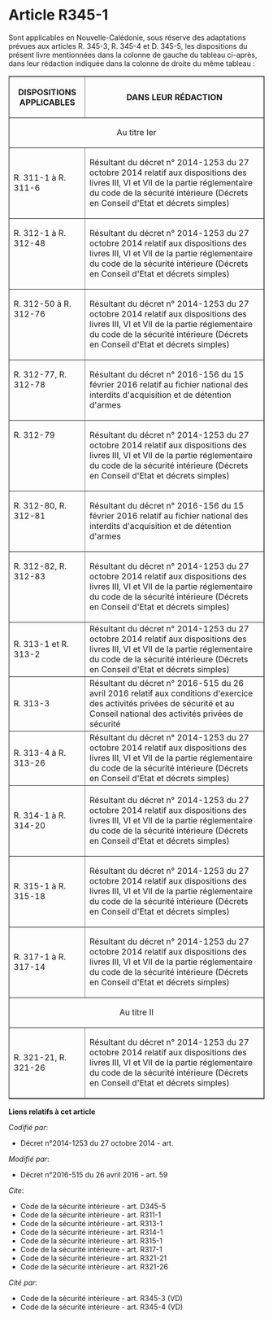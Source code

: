 # Article R345-1

Sont applicables en Nouvelle-Calédonie, sous réserve des adaptations prévues aux articles R. 345-3, R. 345-4 et D. 345-5, les
dispositions du présent livre mentionnées dans la colonne de gauche du tableau ci-après, dans leur rédaction indiquée dans la
colonne de droite du même tableau : 

<table border="1">
    <tbody>
      <tr>
        <th>

DISPOSITIONS APPLICABLES 

</th>
        <th>

DANS LEUR RÉDACTION 

</th>
      </tr>
      <tr>
        <td colspan="2" align="center">

Au titre Ier 

</td>
      </tr>
      <tr>
        <td>

R. 311-1 à R. 311-6 

</td>
        <td>

Résultant du décret n° 2014-1253 du 27 octobre 2014 relatif aux dispositions des livres III, VI et VII de la partie
réglementaire du code de la sécurité intérieure (Décrets en Conseil d'Etat et décrets simples)

</td>
      </tr>
      <tr>
        <td align="left" valign="top">

R. 312-1 à R. 312-48

</td>
        <td align="left" valign="top">

Résultant du décret n° 2014-1253 du 27 octobre 2014 relatif aux dispositions des livres III, VI et VII de la partie
réglementaire du code de la sécurité intérieure (Décrets en Conseil d'Etat et décrets simples)

</td>
      </tr>
      <tr>
        <td align="left" valign="top">

R. 312-50 à R. 312-76

</td>
        <td align="left" valign="top">

Résultant du décret n° 2014-1253 du 27 octobre 2014 relatif aux dispositions des livres III, VI et VII de la partie
réglementaire du code de la sécurité intérieure (Décrets en Conseil d'Etat et décrets simples) 

</td>
      </tr>
      <tr>
        <td align="left" valign="top">

R. 312-77, R. 312-78

</td>
        <td valign="top" align="left">

Résultant du décret n° 2016-156 du 15 février 2016 relatif au fichier national des interdits d'acquisition et de détention
d'armes 

</td>
      </tr>
      <tr>
        <td align="left" valign="top">

R. 312-79

</td>
        <td align="left" valign="top">

Résultant du décret n° 2014-1253 du 27 octobre 2014 relatif aux dispositions des livres III, VI et VII de la partie
réglementaire du code de la sécurité intérieure (Décrets en Conseil d'Etat et décrets simples)

</td>
      </tr>
      <tr>
        <td valign="top" align="left">

R. 312-80, R. 312-81

</td>
        <td align="left" valign="top">

Résultant du décret n° 2016-156 du 15 février 2016 relatif au fichier national des interdits d'acquisition et de détention
d'armes 

</td>
      </tr>
      <tr>
        <td align="left" valign="top">

R. 312-82, R. 312-83

</td>
        <td valign="top" align="left">

Résultant du décret n° 2014-1253 du 27 octobre 2014 relatif aux dispositions des livres III, VI et VII de la partie
réglementaire du code de la sécurité intérieure (Décrets en Conseil d'Etat et décrets simples) 

</td>
      </tr>
      <tr>
        <td>R. 313-1 et R. 313-2

</td>
        <td>Résultant du décret n° 2014-1253 du 27 octobre 2014 relatif aux dispositions des livres III, VI et VII de la
partie réglementaire du code de la sécurité intérieure (Décrets en Conseil d'Etat et décrets simples)

</td>
      </tr>
      <tr>
        <td>R. 313-3 </td>
        <td>Résultant du décret n° 2016-515 du 26 avril 2016 relatif aux conditions d'exercice des activités privées de
sécurité et au Conseil national des activités privées de sécurité </td>
      </tr>
      <tr>
        <td>R. 313-4 à R. 313-26 </td>
        <td>Résultant du décret n° 2014-1253 du 27 octobre 2014 relatif aux dispositions des livres III, VI et VII de la
partie réglementaire du code de la sécurité intérieure (Décrets en Conseil d'Etat et décrets simples) </td>
      </tr>
      <tr>
        <td>

R. 314-1 à R. 314-20 

</td>
        <td>

Résultant du décret n° 2014-1253 du 27 octobre 2014 relatif aux dispositions des livres III, VI et VII de la partie
réglementaire du code de la sécurité intérieure (Décrets en Conseil d'Etat et décrets simples) 

</td>
      </tr>
      <tr>
        <td>

R. 315-1 à R. 315-18 

</td>
        <td>

Résultant du décret n° 2014-1253 du 27 octobre 2014 relatif aux dispositions des livres III, VI et VII de la partie
réglementaire du code de la sécurité intérieure (Décrets en Conseil d'Etat et décrets simples) 

</td>
      </tr>
      <tr>
        <td>

R. 317-1 à R. 317-14 

</td>
        <td>

Résultant du décret n° 2014-1253 du 27 octobre 2014 relatif aux dispositions des livres III, VI et VII de la partie
réglementaire du code de la sécurité intérieure (Décrets en Conseil d'Etat et décrets simples) 

</td>
      </tr>
      <tr>
        <td colspan="2" align="center">

Au titre II 

</td>
      </tr>
      <tr>
        <td align="left">

R. 321-21, R. 321-26 

</td>
        <td>

Résultant du décret n° 2014-1253 du 27 octobre 2014 relatif aux dispositions des livres III, VI et VII de la partie
réglementaire du code de la sécurité intérieure (Décrets en Conseil d'Etat et décrets simples)

</td>
      </tr>
    </tbody>
  </table>

**Liens relatifs à cet article**

_Codifié par_:

  - Décret n°2014-1253 du 27 octobre 2014 - art.

_Modifié par_:

  - Décret n°2016-515 du 26 avril 2016 - art. 59

_Cite_:

  - Code de la sécurité intérieure - art. D345-5
  - Code de la sécurité intérieure - art. R311-1
  - Code de la sécurité intérieure - art. R313-1
  - Code de la sécurité intérieure - art. R314-1
  - Code de la sécurité intérieure - art. R315-1
  - Code de la sécurité intérieure - art. R317-1
  - Code de la sécurité intérieure - art. R321-21
  - Code de la sécurité intérieure - art. R321-26

_Cité par_:

  - Code de la sécurité intérieure - art. R345-3 (VD)
  - Code de la sécurité intérieure - art. R345-4 (VD)
